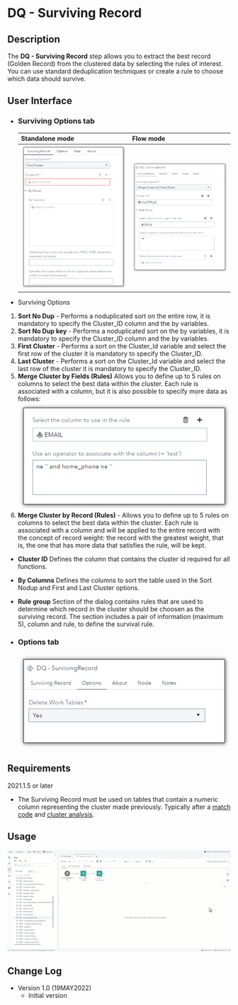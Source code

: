 # DQ - Surviving Record
 
## Description

The **DQ - Surviving Record** step allows you to extract the best record (Golden Record) from the clustered data by selecting the rules of interest. You can use standard deduplication techniques or create a rule to choose which data should survive.

## User Interface  

* ### Surviving Options tab ###

   | Standalone mode | Flow mode |
   | --- | --- |                  
   | ![](img/dqsurviving-tabsurvivingrecord-standalone.png) | ![](img/dqsurviving-tabsurvivingrecord-flowmode.png) |

* Surviving Options
1. **Sort No Dup**     - Performs a noduplicated sort on the entire row, it is mandatory to specify the Cluster_ID column and the by variables.  
2. **Sort No Dup key** - Performs a noduplicated sort on the by variables, it is mandatory to specify the Cluster_ID column and the by variables.  
3. **First Cluster**   - Performs a sort on the Cluster_Id variable and select the first row of the cluster it is mandatory to specify the Cluster_ID.  
4. **Last Cluster**    - Performs a sort on the Cluster_Id variable and select the last row of the cluster it is mandatory to specify the Cluster_ID.  
5. **Merge Cluster by Fields (Rules)** Allows you to define up to 5 rules on columns to select the best data within the cluster. Each rule is associated with a column, but it is also possible to specify more data as follows:  
![DQ - Surviving Record Rule Sample](img/dqsurviving-SurvivingRecord_Rule.png)
6. **Merge Cluster by Record (Rules)** - Allows you to define up to 5 rules on columns to select the best data within the cluster. Each rule is associated with a column and will be applied to the entire record with the concept of record weight: the record with the greatest weight, that is, the one that has more data that satisfies the rule, will be kept.  
  
* **Cluster ID** Defines the column that contains the cluster id required for all functions.  
* **By Columns** Defines the columns to sort the table used in the Sort Nodup and First and Last Cluster options.  
* **Rule group** Section of the dialog contains rules that are used to determine which record in the cluster should be choosen as the surviving record. The section includes a pair of information (maximum 5), column and rule, to define the survival rule.  

* ### Options tab ###  

   ![](img/dqsurviving-tabsurvivingoptions-flowmode.png)  

## Requirements

2021.1.5 or later

* The Surviving Record must be used on tables that contain a numeric column representing the cluster made previously. Typically after a [match code]((https://github.com/sassoftware/sas-studio-custom-steps/blob/main/DQMatch/README.md)) and [cluster analysis](https://github.com/sassoftware/sas-studio-custom-steps/blob/main/DQClustering/README.md).  

## Usage

![Using the DQ - Surviving Record](img/dqsurvivingrecord-demo.gif)  

## Change Log

* Version 1.0 (19MAY2022)
    * Initial version  
	